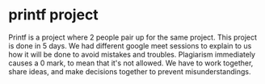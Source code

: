 # printf project
Printf is a project where 2 people pair up for the same project. This project is done in 5 days. We had different google meet sessions to explain to us how it will be done to avoid mistakes and troubles. Plagiarism immediately causes a 0 mark, to mean that it's not allowed. We have to work together, share ideas, and make decisions together to prevent misunderstandings. 

